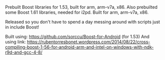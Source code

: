 Prebuilt Boost libraries for 1.53, built for arm, arm-v7a, x86.
Also prebuilted some Boost 1.61 libraries, needed for i2pd. Built for arm, arm-v7a, x86.

Released so you don't have to spend a day messing around with scripts just in include Boost!

Built using: https://github.com/sorccu/Boost-for-Android (for 1.53)
And using link: https://rubentorresbonet.wordpress.com/2014/08/22/cross-compiling-boost-1-56-for-android-arm-and-intel-on-windows-with-ndk-r9d-and-gcc-4-8/
